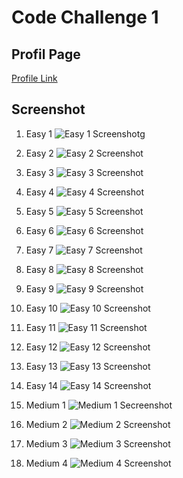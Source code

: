 # Code Challenge 1

## Profil Page

[Profile Link](https://leetcode.com/u/nahlandyza/)

## Screenshot

1. Easy 1
   ![Easy 1 Screenshot](easy-1.png)g

2. Easy 2
   ![Easy 2 Screenshot](easy-2.png)

3. Easy 3
   ![Easy 3 Screenshot](easy-3.png)

4. Easy 4
   ![Easy 4 Screenshot](easy-4.png)

5. Easy 5
   ![Easy 5 Screenshot](easy-5.png)

6. Easy 6
   ![Easy 6 Screenshot](easy-6.png)

7. Easy 7
   ![Easy 7 Screenshot](easy-7.png)

8. Easy 8
   ![Easy 8 Screenshot](easy-8.png)

9. Easy 9
   ![Easy 9 Screenshot](easy-9.png)

10. Easy 10
    ![Easy 10 Screenshot](easy-10.png)

11. Easy 11
    ![Easy 11 Screenshot](easy-11.png)

12. Easy 12
    ![Easy 12 Screenshot](easy-12.png)

13. Easy 13
    ![Easy 13 Screenshot](easy-13.png)

14. Easy 14
    ![Easy 14 Screenshot](easy-14.png)

15. Medium 1
    ![Medium 1 Secreenshot](medium-1.png)

16. Medium 2
    ![Medium 2 Screenshot](medium-2.png)

17. Medium 3
    ![Medium 3 Screenshot](medium-3.png)

18. Medium 4
    ![Medium 4 Screenshot](medium-4.png)
